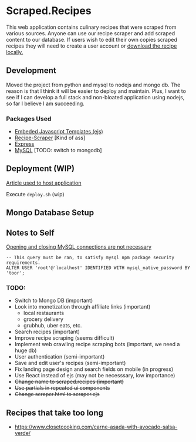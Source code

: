 # Scraped.Recipes
This web application contains culinary recipes that were scraped from various sources. Anyone can use our recipe scraper and add scraped content to our database. If users wish to edit their own copies scraped recipes they will need to create a user account or [download the recipe locally.](google.com)

## Development
Moved the project from python and mysql to nodejs and mongo db. The reason is that I think it will be easier to deploy and maintain. Plus, I want to see if I can develop a full stack and non-bloated application using nodejs, so far I believe I am succeeding.


### Packages Used
* [Embeded Javascript Templates (ejs)](https://www.npmjs.com/package/ejs)
* [Recipe-Scraper](https://www.npmjs.com/package/recipe-scraper) [Kind of ass]
* [Express](https://www.npmjs.com/package/express)
* [MySQL](npmjs.com/package/mysql) [TODO: switch to mongodb]

## Deployment (WIP)
[Article used to host application](https://www.digitalocean.com/community/tutorials/how-to-set-up-a-node-js-application-for-production-on-debian-9)

Execute `deploy.sh` (wip)

## Mongo Database Setup


## Notes to Self
[Opening and closing MySQL connections are not necessary](https://stackoverflow.com/questions/14087924/cannot-enqueue-handshake-after-invoking-quit)

```
-- This query must be ran, to satisfy mysql npm package security requirements.
ALTER USER 'root'@'localhost' IDENTIFIED WITH mysql_native_password BY 'toor';
```

### TODO:
* Switch to Mongo DB (important)
* Look into monetization through affiliate links (important)
    * local restaurants 
    * grocery delivery
    * grubhub, uber eats, etc.
* Search recipes (important)
* Improve recipe scraping (seems difficult)
* Implement web crawling recipe scraping bots (important, we need a huge db)
* User authentication (semi-important)
* Save and edit user's recipes (semi-important)
* Fix landing page design and search fields on mobile (in progress)
* Use React instead of ejs (may not be necesssary, low importance)
* <strike>Change name to scraped.recipes (important)</strike>
* <strike>Use partials in repeated ui components</strike>
* <strike>Change scraper.html to scraper.ejs</strike>

## Recipes that take too long
* https://www.closetcooking.com/carne-asada-with-avocado-salsa-verde/



